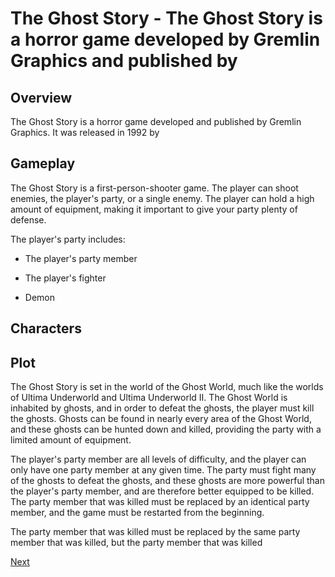 # The Ghost Story - The Ghost Story is a horror game developed by Gremlin Graphics and published by                                                       
  

## Overview

The Ghost Story is a horror game developed and published by Gremlin Graphics. It was released in 1992 by                                               

## Gameplay

The Ghost Story is a first-person-shooter game. The player can shoot enemies, the player's party, or a single enemy. The player can hold a high amount of equipment, making it important to give your party plenty of defense.

The player's party includes:

*   The player's party member

*   The player's fighter

*   Demon

## Characters

###                                                

## Plot

The Ghost Story is set in the world of the Ghost World, much like the worlds of Ultima Underworld and Ultima Underworld II. The Ghost World is inhabited by ghosts, and in order to defeat the ghosts, the player must kill the ghosts. Ghosts can be found in nearly every area of the Ghost World, and these ghosts can be hunted down and killed, providing the party with a limited amount of equipment.

The player's party member are all levels of difficulty, and the player can only have one party member at any given time. The party must fight many of the ghosts to defeat the ghosts, and these ghosts are more powerful than the player's party member, and are therefore better equipped to be killed. The party member that was killed must be replaced by an identical party member, and the game must be restarted from the beginning.

The party member that was killed must be replaced by the same party member that was killed, but the party member that was killed

[Next](276.md)
